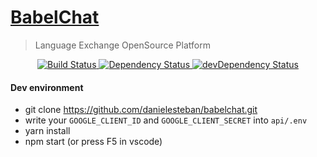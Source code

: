 [BabelChat](https://babelchat.tk/)
===

> Language Exchange OpenSource Platform

<div align="center">
  <!-- Build Status -->
  <a href="https://travis-ci.org/danielesteban/babelchat">
    <img src="https://travis-ci.org/danielesteban/babelchat.svg?branch=master" alt="Build Status" />
  </a>
  <!-- Dependency Status -->
  <a href="https://david-dm.org/danielesteban/babelchat">
    <img src="https://david-dm.org/danielesteban/babelchat/status.svg" alt="Dependency Status" />
  </a>
  <!-- devDependency Status -->
  <a href="https://david-dm.org/danielesteban/babelchat?type=dev">
    <img src="https://david-dm.org/danielesteban/babelchat/dev-status.svg" alt="devDependency Status" />
  </a>
</div>

#### Dev environment

 * git clone https://github.com/danielesteban/babelchat.git
 * write your `GOOGLE_CLIENT_ID` and `GOOGLE_CLIENT_SECRET` into `api/.env`
 * yarn install
 * npm start (or press F5 in vscode)
